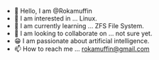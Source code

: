 - 👋 Hello, I am @Rokamuffin
- 👀 I am interested in ... Linux.
- 🌱 I am currently learning ... ZFS File System.
- 💞️ I am looking to collaborate on ... not sure yet.
- 😁 I am passionate about artificial intelligence.
- 📫 How to reach me ... rokamuffin@gmail.com

<!---
Rokamuffin/Rokamuffin is a ✨ special ✨ repository because its `README.md` (this file) appears on your GitHub profile.
You can click the Preview link to take a look at your changes.
--->
